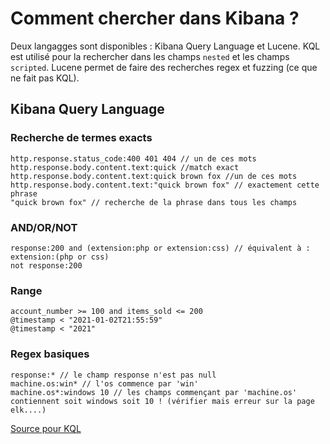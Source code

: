 # Comment chercher dans Kibana ?

Deux langagges sont disponibles : Kibana Query Language et Lucene.
KQL est utilisé pour la rechercher dans les champs `nested` et les champs `scripted`.
Lucene permet de faire des recherches regex et fuzzing (ce que ne fait pas KQL).

## Kibana Query Language

### Recherche de termes exacts

```kql
http.response.status_code:400 401 404 // un de ces mots
http.response.body.content.text:quick //match exact
http.response.body.content.text:quick brown fox //un de ces mots
http.response.body.content.text:"quick brown fox" // exactement cette phrase
"quick brown fox" // recherche de la phrase dans tous les champs
```
### AND/OR/NOT

```kql
response:200 and (extension:php or extension:css) // équivalent à : extension:(php or css)
not response:200 
```

### Range

```kql
account_number >= 100 and items_sold <= 200
@timestamp < "2021-01-02T21:55:59"
@timestamp < "2021"
```

### Regex basiques

```kql
response:* // le champ response n'est pas null
machine.os:win* // l'os commence par 'win'
machine.os*:windows 10 // les champs commençant par 'machine.os' contiennent soit windows soit 10 ! (vérifier mais erreur sur la page elk....)
```

[Source pour KQL](https://www.elastic.co/guide/en/kibana/current/kuery-query.html)


























